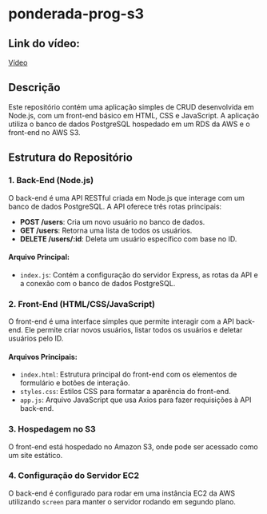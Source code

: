 # ponderada-prog-s3

## Link do vídeo:
[Vídeo](https://drive.google.com/file/d/1anUfYmyNR2PlECyTLK3JHMpyJvMk_G88/view?usp=sharing)

## Descrição

Este repositório contém uma aplicação simples de CRUD desenvolvida em Node.js, com um front-end básico em HTML, CSS e JavaScript. A aplicação utiliza o banco de dados PostgreSQL hospedado em um RDS da AWS e o front-end no AWS S3.

## Estrutura do Repositório

### 1. Back-End (Node.js)
O back-end é uma API RESTful criada em Node.js que interage com um banco de dados PostgreSQL. A API oferece três rotas principais:

- **POST /users**: Cria um novo usuário no banco de dados.
- **GET /users**: Retorna uma lista de todos os usuários.
- **DELETE /users/:id**: Deleta um usuário específico com base no ID.

#### Arquivo Principal:
- `index.js`: Contém a configuração do servidor Express, as rotas da API e a conexão com o banco de dados PostgreSQL.

### 2. Front-End (HTML/CSS/JavaScript)
O front-end é uma interface simples que permite interagir com a API back-end. Ele permite criar novos usuários, listar todos os usuários e deletar usuários pelo ID.

#### Arquivos Principais:
- `index.html`: Estrutura principal do front-end com os elementos de formulário e botões de interação.
- `styles.css`: Estilos CSS para formatar a aparência do front-end.
- `app.js`: Arquivo JavaScript que usa Axios para fazer requisições à API back-end.

### 3. Hospedagem no S3
O front-end está hospedado no Amazon S3, onde pode ser acessado como um site estático. 

### 4. Configuração do Servidor EC2
O back-end é configurado para rodar em uma instância EC2 da AWS utilizando `screen` para manter o servidor rodando em segundo plano.


